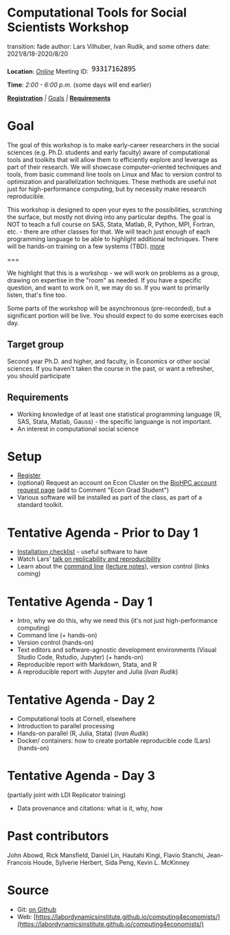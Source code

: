 Computational Tools for Social Scientists Workshop
========================================================
transition: fade
author: Lars Vilhuber, Ivan Rudik, and some others
date: 2021/8/18-2020/8/20


**Location**: *[Online](https://cornell.zoom.us/join)* Meeting ID: ![Zoom meeting](zoom-number.png) 

**Time**: *2:00 - 6:00 p.m.* (some days will end earlier)



**[Registration](https://cornell.ca1.qualtrics.com/jfe/form/SV_8dc16keYOMEc3Xw)**
_|_
[Goals](#/1)  _|_ **[Requirements](#/2)**

Goal
========================================================
The goal of this workshop is to make early-career researchers in the social sciences (e.g. Ph.D. students and early faculty) aware of computational tools and toolkits that will allow them to efficiently explore and leverage as part of their research. We will showcase computer-oriented techniques and tools, from basic command line tools on Linux and Mac to version control to optimization and parallelization techniques. These methods are useful not just for high-performance computing, but by necessity make research reproducible. 

This workshop is designed to open your eyes to the possibilities, scratching
the surface, but mostly not diving into any particular depths. The goal is NOT to teach a full
course on SAS, Stata, Matlab, R, Python, MPI, Fortran, etc. - there are other classes for that. We will teach just enough of each programming language to
be able to highlight additional techniques. There will be hands-on training on a few systems (TBD). 
 [more](#/2)

===

We highlight that this is a workshop - we will work on problems as a group, drawing on expertise in the "room" as needed. If you have a specific question, and want to work on it, we may do so. If you want to primarily listen, that's fine too.

Some parts of the workshop will be asynchronous (pre-recorded), but a significant portion will be live. You should expect to do some exercises each day.

Target group
------------
Second year Ph.D. and higher, and faculty, in Economics or other social sciences. If you haven't taken the course in the past, or want a refresher, you should participate

Requirements
-------------
* Working knowledge of at least one statistical programming language (R, SAS, Stata, Matlab, Gauss) - the specific languange is not important.
* An interest in computational social science

Setup
========================================================
* [Register](https://cornell.ca1.qualtrics.com/jfe/form/SV_8dc16keYOMEc3Xw) 
* (optional) Request an account on Econ Cluster on the [BioHPC account request page](https://biohpc.cornell.edu/NewUserRequest.aspx) (add to Comment "Econ Grad Student")
* Various software will be installed as part of the class, as part of a standard toolkit.


Tentative Agenda - Prior to Day 1
=================================
* [Installation checklist](setup-checklist.md) - useful software to have
* Watch Lars' [talk on replicability and reproducibility](https://www.youtube.com/watch?v=rLoeNzOApFk)
* Learn about the [command line](https://github.com/labordynamicsinstitute/computing4economists/blob/master/Git_CL_Slides/intro_command_line.md) ([lecture notes](../Git_CL_Slides/Slides_CommandLine.pdf)), version control (links coming)

Tentative Agenda - Day 1
================


- Intro, why we do this, why we need this (it's not just high-performance computing)
- Command line (+ hands-on)
- Version control (hands-on)
- Text editors and software-agnostic development environments (Visual Studio Code, Rstudio, Jupyter) (+ hands-on)
- Reproducible report with Markdown, Stata, and R
- A reproducible report with Jupyter and Julia (*Ivan Rudik*) 

Tentative Agenda - Day 2
================

- Computational tools at Cornell, elsewhere
- Introduction to parallel processing
- Hands-on parallel (R, Julia, Stata) (*Ivan Rudik*) 
- Docker/ containers: how to create portable reproducible code (Lars) (hands-on)

Tentative Agenda - Day 3
================

(partially joint with LDI Replicator training)

- Data provenance and citations: what is it, why, how



Past contributors
=================
John Abowd, Rick Mansfield, Daniel Lin,
    Hautahi Kingi, Flavio Stanchi, Jean-Francois Houde, 
    Sylverie Herbert, Sida Peng,	 Kevin L. McKinney

Source
==========
* Git: [on Github](https://github.com/labordynamicsinstitute/computing4economists)
* Web: [https://labordynamicsinstitute.github.io/computing4economists/](https://labordynamicsinstitute.github.io/computing4economists/)
